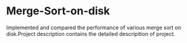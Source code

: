 # Merge-Sort-on-disk

Implemented and compared the performance of various merge sort on disk.Project description contains the detailed descripition of project.

